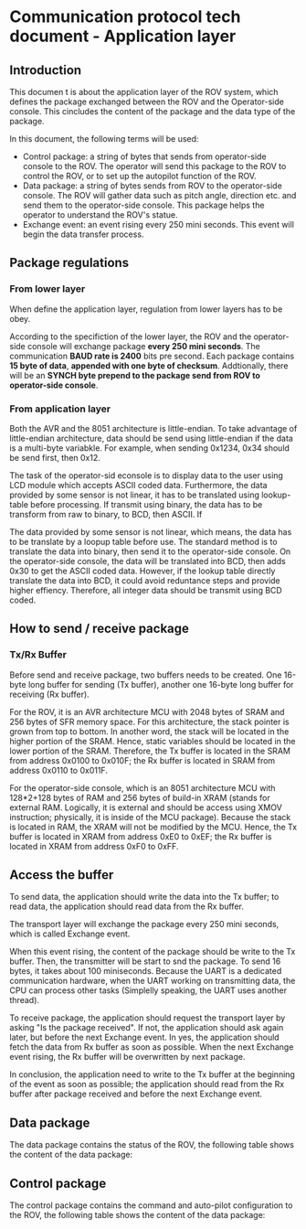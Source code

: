 # Communication protocol tech document - Application layer



## Introduction

This documen t is about the application layer of the ROV system, which defines the package exchanged between the ROV and the Operator-side console. This cincludes the content of the package and the data type of the package.

In this document, the following terms will be used:
- Control package: a string of bytes that sends from operator-side console to the ROV. The operator will send this package to the ROV to control the ROV, or to set up the autopilot function of the ROV.
- Data package: a string of bytes sends from ROV to the operator-side console. The ROV will gather data such as pitch angle, direction etc. and send them to the operator-side console. This package helps the operator to understand the ROV's statue.
- Exchange event: an event rising every 250 mini seconds. This event will begin the data transfer process.


## Package regulations

### From lower layer

When define the application layer, regulation from lower layers has to be obey.

According to the specifiction of the lower layer, the ROV and the operator-side console will exchange package __every 250 mini seconds__. The communication __BAUD rate is 2400__ bits pre second. Each package contains __15 byte of data__, __appended with one byte of checksum__. Addtionally, there will be an __SYNCH byte prepend to the package send from ROV to operator-side console__.

### From application layer

Both the AVR and the 8051 architecture is little-endian. To take advantage of little-endian architecture, data should be send using little-endian if the data is a multi-byte variabkle. For example, when sending 0x1234, 0x34 should be send first, then 0x12.

The task of the operator-sid econsole is to display data to the user using LCD module which accepts ASCII coded data. Furthermore, the data provided by some sensor is not linear, it has to be translated using lookup-table before processing. If transmit using binary, the data has to be transform from raw to binary, to BCD, then ASCII. If 

The data provided by some sensor is not linear, which means, the data has to be translate by a loopup table before use. The standard method is to translate the data into binary, then send it to the operator-side console. On the operator-side console, the data will be translated into BCD, then adds 0x30 to get the ASCII coded data. However, if the lookup table directly translate the data into BCD, it could avoid reduntance steps and provide higher effiency. Therefore, all integer data should be transmit using BCD coded.


## How to send / receive package

### Tx/Rx Buffer

Before send and receive package, two buffers needs to be created. One 16-byte long buffer for sending (Tx buffer), another one 16-byte long buffer for receiving (Rx buffer).

For the ROV, it is an AVR architecture MCU with 2048 bytes of SRAM and 256 bytes of SFR memory space. For this architecture, the stack pointer is grown from top to bottom. In another word, the stack will be located in the higher portion of the SRAM. Hence, static variables should be located in the lower portion of the SRAM. Therefore, the Tx buffer is located in the SRAM from address 0x0100 to 0x010F; the Rx buffer is located in SRAM from address 0x0110 to 0x011F.

For the operator-side console, which is an 8051 architecture MCU with 128*2+128 bytes of RAM and 256 bytes of build-in XRAM (stands for external RAM. Logically, it is external and should be access using XMOV instruction; physically, it is inside of the MCU package). Because the stack is located in RAM, the XRAM will not be modified by the MCU. Hence, the Tx buffer is located in XRAM from address 0xE0 to 0xEF; the Rx buffer is located in XRAM from address 0xF0 to 0xFF.

## Access the buffer

To send data, the application should write the data into the Tx buffer; to read data, the application should read data from the Rx buffer.

The transport layer will exchange the package every 250 mini seconds, which is called Exchange event.

When this event rising, the content of the package should be write to the Tx buffer. Then, the transmitter will be start to snd the package. To send 16 bytes, it takes about 100 miniseconds. Because the UART is a dedicated communication hardware, when the UART working on transmitting data, the CPU can process other tasks (Simplelly speaking, the UART uses another thread).

To receive package, the application should request the transport layer by asking "Is the package received". If not, the application should ask again later, but before the next Exchange event. In yes, the application should fetch the data from Rx buffer as soon as possible. When the next Exchange event rising, the Rx buffer will be overwritten by next package.

In conclusion, the application need to write to the Tx buffer at the beginning of the event as soon as possible; the application should read from the Rx buffer after package received and before the next Exchange event.


## Data package

The data package contains the status of the ROV, the following table shows the content of the data package:



## Control package

The control package contains the command and auto-pilot configuration to the ROV, the following table shows the content of the data package:

